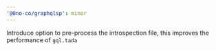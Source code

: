 ```yaml
---
'@0no-co/graphqlsp': minor
---
```


Introduce option to pre-process the introspection file, this improves the performance of `gql.tada`
